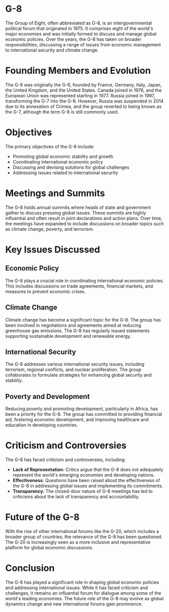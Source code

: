 # G-8

The Group of Eight, often abbreviated as G-8, is an intergovernmental political forum that originated in 1975. It comprises eight of the world's major economies and was initially formed to discuss and manage global economic policies. Over the years, the G-8 has taken on broader responsibilities, discussing a range of issues from economic management to international security and climate change.

# Founding Members and Evolution

The G-8 was originally the G-6, founded by France, Germany, Italy, Japan, the United Kingdom, and the United States. Canada joined in 1976, and the European Union was represented starting in 1977. Russia joined in 1997, transforming the G-7 into the G-8. However, Russia was suspended in 2014 due to its annexation of Crimea, and the group reverted to being known as the G-7, although the term G-8 is still commonly used.

# Objectives

The primary objectives of the G-8 include:

- Promoting global economic stability and growth
- Coordinating international economic policy
- Discussing and devising solutions for global challenges 
- Addressing issues related to international security

# Meetings and Summits

The G-8 holds annual summits where heads of state and government gather to discuss pressing global issues. These summits are highly influential and often result in joint declarations and action plans. Over time, the meetings have expanded to include discussions on broader topics such as climate change, poverty, and terrorism.

# Key Issues Discussed

## Economic Policy

The G-8 plays a crucial role in coordinating international economic policies. This includes discussions on trade agreements, financial markets, and measures to prevent economic crises.

## Climate Change

Climate change has become a significant topic for the G-8. The group has been involved in negotiations and agreements aimed at reducing greenhouse gas emissions. The G-8 has regularly issued statements supporting sustainable development and renewable energy.

## International Security

The G-8 addresses various international security issues, including terrorism, regional conflicts, and nuclear proliferation. The group collaborates to formulate strategies for enhancing global security and stability.

## Poverty and Development

Reducing poverty and promoting development, particularly in Africa, has been a priority for the G-8. The group has committed to providing financial aid, fostering economic development, and improving healthcare and education in developing countries.

# Criticism and Controversies

The G-8 has faced criticism and controversies, including:

- **Lack of Representation**: Critics argue that the G-8 does not adequately represent the world's emerging economies and developing nations.
- **Effectiveness**: Questions have been raised about the effectiveness of the G-8 in addressing global issues and implementing its commitments.
- **Transparency**: The closed-door nature of G-8 meetings has led to criticisms about the lack of transparency and accountability.

# Future of the G-8

With the rise of other international forums like the G-20, which includes a broader group of countries, the relevance of the G-8 has been questioned. The G-20 is increasingly seen as a more inclusive and representative platform for global economic discussions.

# Conclusion

The G-8 has played a significant role in shaping global economic policies and addressing international issues. While it has faced criticism and challenges, it remains an influential forum for dialogue among some of the world's leading economies. The future role of the G-8 may evolve as global dynamics change and new international forums gain prominence.